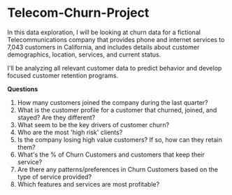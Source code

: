 # Telecom-Churn-Project

In this data exploration, I will be looking at churn data for a fictional Telecommunications company that provides phone and internet services to 7,043 customers in California, and includes details about customer demographics, location, services, and current status.

I'll be analyzing all relevant customer data to predict behavior and develop focused customer retention programs.

**Questions**
1. How many customers joined the company during the last quarter?
2. What is the customer profile for a customer that churned, joined, and stayed? Are they different?
3. What seem to be the key drivers of customer churn?
4. Who are the most 'high risk' clients?
5. Is the company losing high value customers? If so, how can they retain them?
6. What's the % of Churn Customers and customers that keep their service?
7. Are there any patterns/preferences in Churn Customers based on the type of service provided?
8. Which features and services are most profitable?
